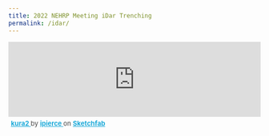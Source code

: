```yaml
---
title: 2022 NEHRP Meeting iDar Trenching
permalink: /idar/
---
```



<div class="sketchfab-embed-wrapper"> <iframe title="kura2" frameborder="0" width="100%" height="auto" allowfullscreen mozallowfullscreen="true" webkitallowfullscreen="true" allow="autoplay; fullscreen; xr-spatial-tracking" xr-spatial-tracking execution-while-out-of-viewport execution-while-not-rendered web-share src="https://sketchfab.com/models/15459d710bf74606a7ad359f551cb626/embed"> </iframe> <p style="font-size: 13px; font-weight: normal; margin: 5px; color: #4A4A4A;"> <a href="https://sketchfab.com/3d-models/kura2-15459d710bf74606a7ad359f551cb626?utm_medium=embed&utm_campaign=share-popup&utm_content=15459d710bf74606a7ad359f551cb626" target="_blank" style="font-weight: bold; color: #1CAAD9;"> kura2 </a> by <a href="https://sketchfab.com/ipierce?utm_medium=embed&utm_campaign=share-popup&utm_content=15459d710bf74606a7ad359f551cb626" target="_blank" style="font-weight: bold; color: #1CAAD9;"> ipierce </a> on <a href="https://sketchfab.com?utm_medium=embed&utm_campaign=share-popup&utm_content=15459d710bf74606a7ad359f551cb626" target="_blank" style="font-weight: bold; color: #1CAAD9;">Sketchfab</a></p></div>
